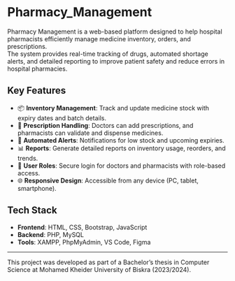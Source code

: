 # Pharmacy_Management

Pharmacy Management is a web-based platform designed to help hospital pharmacists efficiently manage medicine inventory, orders, and prescriptions.  
The system provides real-time tracking of drugs, automated shortage alerts, and detailed reporting to improve patient safety and reduce errors in hospital pharmacies.  

## Key Features
- 📦 **Inventory Management**: Track and update medicine stock with expiry dates and batch details.  
- 📝 **Prescription Handling**: Doctors can add prescriptions, and pharmacists can validate and dispense medicines.  
- 🔔 **Automated Alerts**: Notifications for low stock and upcoming expiries.  
- 📊 **Reports**: Generate detailed reports on inventory usage, reorders, and trends.  
- 🔐 **User Roles**: Secure login for doctors and pharmacists with role-based access.  
- 🌐 **Responsive Design**: Accessible from any device (PC, tablet, smartphone).  

## Tech Stack
- **Frontend**: HTML, CSS, Bootstrap, JavaScript  
- **Backend**: PHP, MySQL  
- **Tools**: XAMPP, PhpMyAdmin, VS Code, Figma  

---
This project was developed as part of a Bachelor’s thesis in Computer Science at Mohamed Kheider University of Biskra (2023/2024).
